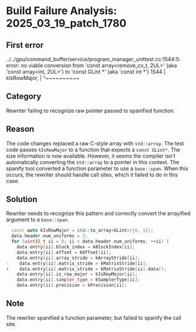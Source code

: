 # Build Failure Analysis: 2025_03_19_patch_1780

## First error

../../gpu/command_buffer/service/program_manager_unittest.cc:1544:5: error: no viable conversion from 'const array<remove_cv_t<int>, 2UL>' (aka 'const array<int, 2UL>') to 'const GLint *' (aka 'const int *')
 1544 |     kIsRowMajor,
      |     ^~~~~~~~~~~

## Category
Rewriter failing to recognize raw pointer passed to spanified function.

## Reason
The code changes replaced a raw C-style array with `std::array`. The test code passes `kIsRowMajor` to a function that expects a `const GLint*`. The size information is now available. However, it seems the compiler isn't automatically converting the `std::array` to a pointer in this context. The spanify tool converted a function parameter to use a `base::span`. When this occurs, the rewriter should handle call sites, which it failed to do in this case.

## Solution
Rewriter needs to recognize this pattern and correctly convert the arrayified argument to a `base::span`.

```c++
  const auto kIsRowMajor = std::to_array<GLint>({0, 1});
  data.header.num_uniforms = 2;
  for (uint32_t ii = 0; ii < data.header.num_uniforms; ++ii) {
    data.entry[ii].block_index = kBlockIndex[ii];
    data.entry[ii].offset = kOffset[ii];
    data.entry[ii].array_stride = kArrayStride[ii];
-    data.entry[ii].matrix_stride = kMatrixStride[ii];
+    data.entry[ii].matrix_stride = kMatrixStride[ii].data();
    data.entry[ii].is_row_major = kIsRowMajor[ii];
    data.entry[ii].sampler_type = kSamplerType[ii];
    data.entry[ii].precision = kPrecision[ii];
```

## Note
The rewriter spanified a function parameter, but failed to spanify the call site.